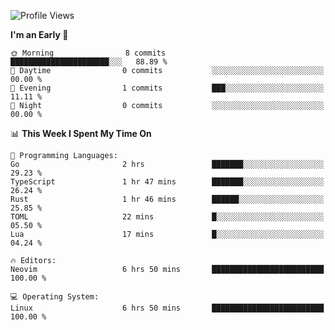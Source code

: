 <!--START_SECTION:waka-->
![Profile Views](http://img.shields.io/badge/Profile%20Views-0-blue)

**I'm an Early 🐤** 

```text
🌞 Morning                8 commits           ██████████████████████░░░   88.89 % 
🌆 Daytime                0 commits           ░░░░░░░░░░░░░░░░░░░░░░░░░   00.00 % 
🌃 Evening                1 commits           ███░░░░░░░░░░░░░░░░░░░░░░   11.11 % 
🌙 Night                  0 commits           ░░░░░░░░░░░░░░░░░░░░░░░░░   00.00 % 
```


📊 **This Week I Spent My Time On** 

```text
💬 Programming Languages: 
Go                       2 hrs               ███████░░░░░░░░░░░░░░░░░░   29.23 % 
TypeScript               1 hr 47 mins        ███████░░░░░░░░░░░░░░░░░░   26.24 % 
Rust                     1 hr 46 mins        ██████░░░░░░░░░░░░░░░░░░░   25.85 % 
TOML                     22 mins             █░░░░░░░░░░░░░░░░░░░░░░░░   05.50 % 
Lua                      17 mins             █░░░░░░░░░░░░░░░░░░░░░░░░   04.24 % 

🔥 Editors: 
Neovim                   6 hrs 50 mins       █████████████████████████   100.00 % 

💻 Operating System: 
Linux                    6 hrs 50 mins       █████████████████████████   100.00 % 
```


<!--END_SECTION:waka-->
